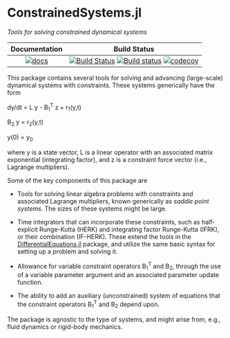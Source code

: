 # ConstrainedSystems.jl
_Tools for solving constrained dynamical systems_


| Documentation | Build Status |
|:---:|:---:|
|  [![docs](https://img.shields.io/badge/docs-latest-blue.svg)](https://JuliaIBPM.github.io/ConstrainedSystems.jl/latest)  | [![Build Status](https://travis-ci.com/JuliaIBPM/ConstrainedSystems.jl.svg?branch=master)](https://travis-ci.com/JuliaIBPM/ConstrainedSystems.jl) [![Build status](https://ci.appveyor.com/api/projects/status/6tokpjqb4x8999g0?svg=true)](https://ci.appveyor.com/project/JuliaIBPM/constrainedsystems-jl) [![codecov](https://codecov.io/gh/JuliaIBPM/ConstrainedSystems.jl/branch/master/graph/badge.svg)](https://codecov.io/gh/JuliaIBPM/ConstrainedSystems.jl) |


This package contains several tools for solving and advancing (large-scale) dynamical systems with constraints. These systems generically have the form

dy/dt = L y - B<sub>1</sub><sup>T</sup> z + r<sub>1</sub>(y,t)

B<sub>2</sub> y = r<sub>2</sub>(y,t)

y(0) = y<sub>0</sub>

where y is a state vector, L is a linear operator with an associated matrix exponential (integrating factor), and z is a constraint force vector (i.e., Lagrange multipliers).

Some of the key components of this package are

* Tools for solving linear algebra problems with constraints and associated Lagrange multipliers, known generically as *saddle point systems*. The sizes of these systems might be large.

* Time integrators that can incorporate these constraints, such as half-explicit Runge-Kutta (HERK) and integrating factor Runge-Kutta (IFRK), or their combination (IF-HERK). These
extend the tools in the [DifferentialEquations.jl](https://github.com/SciML/DifferentialEquations.jl) package, and utilize the same basic syntax for setting
up a problem and solving it.

* Allowance for variable constraint operators B<sub>1</sub><sup>T</sup> and B<sub>2</sub>,
through the use of a variable parameter argument and an associated parameter update
function. 

* The ability to add an auxiliary (unconstrained) system of equations that the
constraint operators B<sub>1</sub><sup>T</sup> and B<sub>2</sub> depend upon.

The package is agnostic to the type of systems, and might arise from, e.g., fluid dynamics or rigid-body mechanics.
